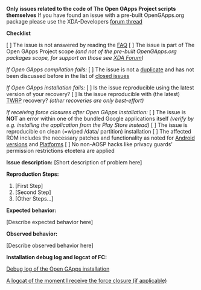 **Only issues related to the code of The Open GApps Project scripts themselves**
If you have found an issue with a pre-built OpenGApps.org package please use the XDA-Developers [forum thread](http://forum.xda-developers.com/android/software/Open-GApps-t3098071)

**Checklist**

[ ] The issue is not answered by reading the [FAQ](https://github.com/opengapps/opengapps/wiki/FAQ)
[ ] The issue is part of The Open GApps Project scope *(and not of the pre-built OpenGApps.org packages scope, for support on those see [XDA Forum](http://forum.xda-developers.com/android/software/Open-GApps-t3098071))*

*If Open GApps compilation fails:*
[ ] The issue is not a [duplicate](https://github.com/opengapps/opengapps/issues?q=is%3Aopen+is%3Aissue) and has not been discussed before in the list of [closed issues](https://github.com/opengapps/opengapps/issues?q=is%3Aissue+is%3Aclosed)

*If Open GApps installation fails:*
[ ] Is the issue reproducible using the latest version of your recovery?
[ ] Is the issue reproducible with (the latest) [TWRP](https://twrp.me) recovery? *(other recoveries are only best-effort)*

*If receiving force closures after Open GApps installation:*
[ ] The issue is **NOT** an error within one of the bundled Google applications itself *(verify by e.g. installing the application from the Play Store instead)*
[ ] The issue is reproducible on clean (=wiped /data/ partition) installation
[ ] The affected ROM includes the necessary patches and functionality as noted for [Android versions](https://github.com/opengapps/opengapps/wiki#notes-for-android-versions) and [Platforms](https://github.com/opengapps/opengapps/wiki#notes-for-platforms)
[ ] No non-AOSP hacks like privacy guards' permission restrictions etcetera are applied

**Issue description:**
[Short description of problem here]

**Reproduction Steps:**

1. [First Step]
2. [Second Step]
3. [Other Steps...]

**Expected behavior:**

[Describe expected behavior here]

**Observed behavior:**

[Describe observed behavior here]

**Installation debug log and logcat of FC:**

[Debug log of the Open GApps installation](url)

[A logcat of the moment I receive the force closure (if applicable)](url)
